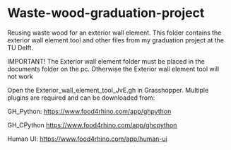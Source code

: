 # Waste-wood-graduation-project
Reusing waste wood for an exterior wall element.
This folder contains the exterior wall element tool and other files from my graduation project at the TU Delft. 


IMPORTANT! The Exterior wall element folder must be placed in the documents folder on the pc. Otherwise the Exterior wall element tool will not work

Open the Exterior_wall_element_tool_JvE.gh in Grasshopper. Multiple plugins are required and can be downloaded from: 

GH_Python: https://www.food4rhino.com/app/ghpython

GH_CPython https://www.food4rhino.com/app/ghcpython

Human UI: https://www.food4rhino.com/app/human-ui
